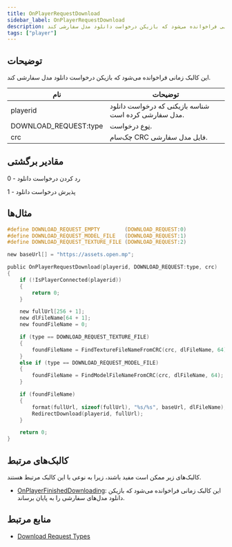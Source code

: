 ```yaml
---
title: OnPlayerRequestDownload
sidebar_label: OnPlayerRequestDownload
description: این کالبک زمانی فراخوانده می‌شود که بازیکن درخواست دانلود مدل سفارشی کند.
tags: ["player"]
---
```


<VersionWarn name='callback' version='SA-MP 0.3.DL R1' />

## توضیحات

این کالبک زمانی فراخوانده می‌شود که بازیکن درخواست دانلود مدل سفارشی کند.

| نام                   | توضیحات                                                    |
| --------------------- | ---------------------------------------------------------- |
| playerid              | شناسه بازیکنی که درخواست دانلود مدل سفارشی کرده است.        |
| DOWNLOAD_REQUEST:type | [نوع](../resources/download-requests) درخواست.             |
| crc                   | چک‌سام CRC فایل مدل سفارشی.                                 |

## مقادیر برگشتی

0 - رد کردن درخواست دانلود

1 - پذیرش درخواست دانلود

## مثال‌ها

```c
#define DOWNLOAD_REQUEST_EMPTY        (DOWNLOAD_REQUEST:0)
#define DOWNLOAD_REQUEST_MODEL_FILE   (DOWNLOAD_REQUEST:1)
#define DOWNLOAD_REQUEST_TEXTURE_FILE (DOWNLOAD_REQUEST:2)

new baseUrl[] = "https://assets.open.mp";

public OnPlayerRequestDownload(playerid, DOWNLOAD_REQUEST:type, crc)
{
    if (!IsPlayerConnected(playerid))
    {
        return 0;
    }

    new fullUrl[256 + 1];
    new dlFileName[64 + 1];
    new foundFileName = 0;

    if (type == DOWNLOAD_REQUEST_TEXTURE_FILE)
    {
        foundFileName = FindTextureFileNameFromCRC(crc, dlFileName, 64);
    }
    else if (type == DOWNLOAD_REQUEST_MODEL_FILE)
    {
        foundFileName = FindModelFileNameFromCRC(crc, dlFileName, 64);
    }

    if (foundFileName)
    {
        format(fullUrl, sizeof(fullUrl), "%s/%s", baseUrl, dlFileName);
        RedirectDownload(playerid, fullUrl);
    }

    return 0;
}
```

## کالبک‌های مرتبط

کالبک‌های زیر ممکن است مفید باشند، زیرا به نوعی با این کالبک مرتبط هستند.

- [OnPlayerFinishedDownloading](OnPlayerFinishedDownloading): این کالبک زمانی فراخوانده می‌شود که بازیکن دانلود مدل‌های سفارشی را به پایان برساند.

## منابع مرتبط

- [Download Request Types](../resources/download-requests)